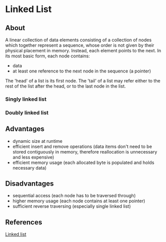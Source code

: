 # Linked List

## About
A linear collection of data elements consisting of a collection of nodes which together represent a sequence, whose order is not given by their physical placement in memory. Instead, each element points to the next.
In its most basic form, each node contains:
- data
- at least one reference to the next node in the sequence (a pointer)


The 'head' of a list is its first node. The 'tail' of a list may refer either to the rest of the list after the head, or to the last node in the list.

### Singly linked list


### Doubly linked list

## Advantages
- dynamic size at runtime
- efficient insert and remove operations (data items don't need to be stored contiguously in memory, therefore reallocation is unnecessary and less expensive)
- efficient memory usage (each allocated byte is populated and holds necessary data)


## Disadvantages
- sequential access (each node has to be traversed through)
- higher memory usage (each node contains at least one pointer)
- sufficient reverse traversing (especially single linked list)

## References
[Linked list](https://en.wikipedia.org/w/index.php?title=Linked_list&oldid=883007026)